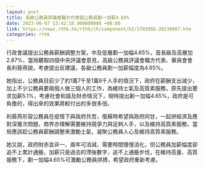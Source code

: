 ```yaml
---
layout: post
title: 高級公務員評議會職方代表倡公務員劃一加薪4.65%
date: 2023-06-07 13:42:16.000000000 +08:00
link: https://news.rthk.hk/rthk/ch/component/k2/1703866-20230607.htm
categories: rthk
---
```


行政會議提出公務員薪酬調整方案，中及低層劃一加幅4.65%，首長級及高層加2.87%，當局聽取四個中央評議會意見，高級公務員評議會職方代表、華員會會長利葵燕說，考慮提出反建議，各級公務員劃一加薪幅度為4.65%。

她指出，公務員目前少了約1萬7千至1萬8千人手的情況下，政府在薪酬支出減少，加上不少公務員要兩個人做三個人的工作，為維持士氣及高質素服務，原先提出要求加薪5.1%，考慮社會和諧及財赤情況下，現時提出劃一加幅4.65%，政府是可負擔的，得出來的效果將較付出的多很多倍。

利葵燕形容公務員在疫情下與政府共苦，復蘇時希望與政府同甘，一起拼經濟及應對深層次問題，商界亦理解需要維持競爭力與足夠人手，以及維持高質素服務，當局應該趁公務員薪酬調整來激勵士氣，凝聚公務員人心及維持高質素服務。

她又說，政府財赤並非一、兩年可消減，需要時間慢慢消化，但公務員加薪幅度卻追不上累計通脹，加薪只是過去的滯後數字，追不上通脹步伐，在維持高量、高質服務下，劃一加幅4.65%可激勵公務員拼搏，希望政府重新考慮。
